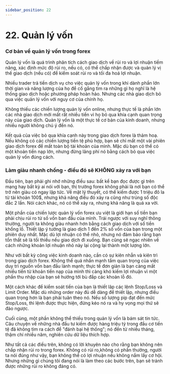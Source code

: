 ```yaml
---
sidebar_position: 22
---
```

# 22. Quản lý vốn 
### Cơ bản về quản lý vốn trong forex
Quản lý vốn là quá trình phân tích cách giao dịch về rủi ro và lợi nhuận tiềm năng, xác định mức độ rủi ro, nếu có, có thể chấp nhận được và quản lý vị thế giao dịch (nếu có) để kiểm soát rủi ro và tối đa hoá lợi nhuận.

Nhiều trader trả tiền dịch vụ cho việc quản lý vốn trong khi dành phần lớn thời gian và năng lượng của họ để cố gắng tìm ra những gì họ nghĩ là hệ thống giao dịch hoặc phương pháp hoàn hảo. Nhưng các nhà giao dịch bỏ qua việc quản lý vốn với nguy cơ của chính họ.

Không thiếu các chiến lượng quản lý vốn online, nhưng thực tế là phần lớn các nhà giao dịch mới mất rất nhiều tiền vì họ bỏ qua khía cạnh quan trọng này của giao dịch. Quản lý vốn là một thực tế cơ bản của kinh doanh, nhưng nhiều người không chú ý đến nó.

Kết quả của việc bỏ qua khía cạnh này trong giao dịch forex là thảm hoạ. Nếu không có các chiến lượng tiền tệ phù hợp, bạn sẽ chỉ mất một vài phiên giao dịch forex để mất toàn bộ tài khoản của mình. Mặc dù bạn có thể có một khoản tiền nạp lớn, nhưng đừng lãng phí nó bằng cách bỏ qua việc quản lý vốn đúng cách.
### Làm giàu nhanh chống - điều đó sẽ KHÔNG xảy ra với bạn
 Đầu tiên, bạn phải ghi nhớ những điều sau: bất kể bạn đọc được gì trên mạng hay bất kỳ ai nói với bạn, thị trường forex không phải là nơi bạn có thể trở nên giàu có ngay lập tức. Về mặt lý thuyết, có thể kiếm được 1 triệu đô la từ tài khoản 100$, nhưng khả năng điều đó xảy ra cũng như trúng số độc đắc 2 lần. Nói cách khác, nó có thể xảy ra, nhưng khả năng là quá xa vời.

 Một phần của chiến lược quản lý vốn forex ưu việt là giới hạn số tiền bạn phải chịu rủi ro từ số vốn ban đầu của mình. Trái ngược với suy nghĩ thông thường, người ta không giàu nhanh hơn bằng cách giao dịch với số tiền khổng lồ. Thiết lập ý tưởng là giao dịch 1 đến 2% số vốn của bạn trong một phiên duy nhất. Mặc dù lợi nhuận có thể nhỏ, nhưng nó đảm bảo rằng bạn tổn thất sẽ là tối thiểu nếu giao dịch đi xuống. Bạn cũng sẽ ngạc nhiên về cách những khoản lợi nhuận nhỏ này lại cộng lại thành một lượng lớn.

 Như với bất kỳ công việc kinh doanh nào, cần có sự kiên nhẫn và kiên trì trong giao dịch forex. Không thể quá nhấn mạnh tầm quan trọng của việc duy trì nguồn vốn ban đầu lành mạnh; thực tế đơn giản là bạn càng mất nhiều tiền từ khoản tiền nạp của mình thì càng khó kiếm lợi nhuận vì một phần thu nhập của bạn sẽ hướng tới bù đắp các khoản lỗ đó.

 Một cách khác để kiểm soát tiền của bạn là thiết lâp các lệnh Stop/Loss và Limit Order. Mặc dù những order này đủ dễ dàng để thiết lập, nhưng điều quan trọng hơn là bạn phải tuân theo nó. Nếu số lượng pip đạt đến mức Stop/Loss, thì lệnh được thực hiện, đừng kéo nó ra và hy vọng mọi thứ sẽ đảo ngược.

 Cuối cùng, một phần không thể thiếu trong quản lý vốn là bám sát tin tức. Câu chuyện về những nhà đầu tư kiếm được hàng triệu tỷ trong đầu cơ tiền tệ đã không tìm ra cách để "đánh bại hệ thống"; nó đến từ nhiều tháng, thậm chí nhiều năm, nghiên cứu dữ liệu thích hợp.

 Như tất cả các điều trên, không có lời khuyên nào cho rằng bạn không nên chấp nhận rủi ro trong forex. Không có rủi ro,không có phần thưởng, người ta nói đúng như vậy, bạn không thể có lợi nhuận nếu không nắm lấy cơ hội. Nhưng những gì chúng tôi đang nói là làm theo các bước trên, bạn sẽ tránh được những rủi ro không đáng có.